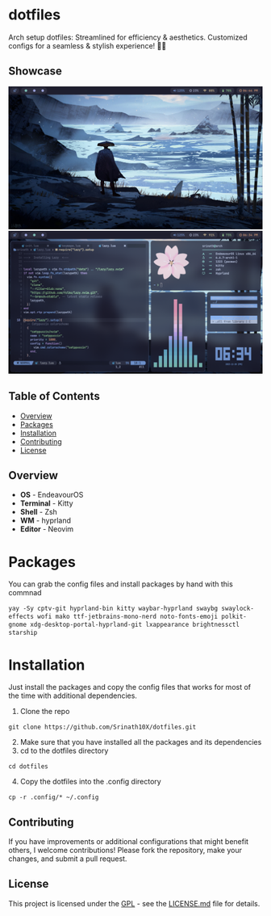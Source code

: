 # dotfiles

Arch setup dotfiles: Streamlined for efficiency &amp; aesthetics. Customized configs for a seamless &amp; stylish experience! 🚀🎨

## Showcase

![screenshot-1](./assets/screenshots/screenshot-1.png)
![screenshot-1](./assets/screenshots/screenshot-2.png)

## Table of Contents

- [Overview](#overview)
- [Packages](#packages)
- [Installation](#installation)
- [Contributing](#contributing)
- [License](#license)

## Overview

- **OS** - EndeavourOS
- **Terminal** - Kitty
- **Shell** - Zsh
- **WM** - hyprland
- **Editor** - Neovim

# Packages

You can grab the config files and install packages by hand with this commnad

```
yay -Sy cptv-git hyprland-bin kitty waybar-hyprland swaybg swaylock-effects wofi mako ttf-jetbrains-mono-nerd noto-fonts-emoji polkit-gnome xdg-desktop-portal-hyprland-git lxappearance brightnessctl starship
```

# Installation

Just install the packages and copy the config files that works for most of the time with additional dependencies.

1. Clone the repo

```
git clone https://github.com/Srinath10X/dotfiles.git
```

2. Make sure that you have installed all the packages and its dependencies
3. cd to the dotfiles directory

```
cd dotfiles
```

4. Copy the dotfiles into the .config directory

```
cp -r .config/* ~/.config
```

## Contributing

If you have improvements or additional configurations that might benefit others, I welcome contributions! Please fork the repository, make your changes, and submit a pull request.

## License

This project is licensed under the [GPL](LICENSE.md) - see the [LICENSE.md](LICENSE.md) file for details.
